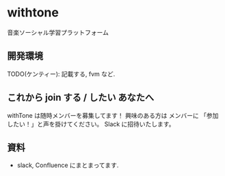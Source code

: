 # withtone

音楽ソーシャル学習プラットフォーム

## 開発環境

TODO(ケンティー): 記載する, fvm など.

## これから join する / したい あなたへ

withTone は随時メンバーを募集してます！
興味のある方は メンバーに 「参加したい！」と声を掛けてください。
Slack に招待いたします。

## 資料

- slack, Confluence にまとまってます.